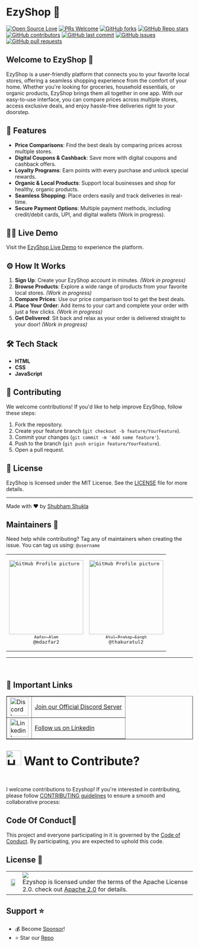 # EzyShop 🛒

[![Open Source Love](https://badges.frapsoft.com/os/v1/open-source.svg?v=103)](https://github.com/your-repo/ezyshop)
[![PRs Welcome](https://img.shields.io/badge/PRs-welcome-brightgreen.svg)](https://github.com/your-repo/ezyshop/pulls)
[![GitHub forks](https://img.shields.io/github/forks/your-repo/ezyshop)](https://github.com/your-repo/ezyshop/network/members)
[![GitHub Repo stars](https://img.shields.io/github/stars/your-repo/ezyshop)](https://github.com/your-repo/ezyshop/stargazers)
[![GitHub contributors](https://img.shields.io/github/contributors/your-repo/ezyshop)](https://github.com/your-repo/ezyshop/graphs/contributors)
[![GitHub last commit](https://img.shields.io/github/last-commit/your-repo/ezyshop)](https://github.com/your-repo/ezyshop/commits)
[![GitHub issues](https://img.shields.io/github/issues/your-repo/ezyshop)](https://github.com/your-repo/ezyshop/issues)
[![GitHub pull requests](https://img.shields.io/github/issues-pr/your-repo/ezyshop)](https://github.com/your-repo/ezyshop/pulls)

## Welcome to EzyShop 👋

EzyShop is a user-friendly platform that connects you to your favorite local stores, offering a seamless shopping experience from the comfort of your home. Whether you're looking for groceries, household essentials, or organic products, EzyShop brings them all together in one app. With our easy-to-use interface, you can compare prices across multiple stores, access exclusive deals, and enjoy hassle-free deliveries right to your doorstep.

## 🚀 Features

- **Price Comparisons**: Find the best deals by comparing prices across multiple stores.
- **Digital Coupons & Cashback**: Save more with digital coupons and cashback offers.
- **Loyalty Programs**: Earn points with every purchase and unlock special rewards.
- **Organic & Local Products**: Support local businesses and shop for healthy, organic products.
- **Seamless Shopping**: Place orders easily and track deliveries in real-time.
- **Secure Payment Options**: Multiple payment methods, including credit/debit cards, UPI, and digital wallets (Work in progress).

## 👩‍💻 Live Demo

Visit the [EzyShop Live Demo](https://ezyshopz.vercel.app) to experience the platform.

## ⚙️ How It Works

1. **Sign Up**: Create your EzyShop account in minutes. *(Work in progress)*
2. **Browse Products**: Explore a wide range of products from your favorite local stores. *(Work in progress)*
3. **Compare Prices**: Use our price comparison tool to get the best deals.
4. **Place Your Order**: Add items to your cart and complete your order with just a few clicks. *(Work in progress)*
5. **Get Delivered**: Sit back and relax as your order is delivered straight to your door! *(Work in progress)*

## 🛠 Tech Stack

- **HTML**
- **CSS**
- **JavaScript**

## 🤝 Contributing

We welcome contributions! If you'd like to help improve EzyShop, follow these steps:

1. Fork the repository.
2. Create your feature branch (`git checkout -b feature/YourFeature`).
3. Commit your changes (`git commit -m 'Add some feature'`).
4. Push to the branch (`git push origin feature/YourFeature`).
5. Open a pull request.

## 📄 License

EzyShop is licensed under the MIT License. See the [LICENSE](LICENSE) file for more details.

---

Made with ❤️ by [Shubham Shukla](https://www.linkedin.com/in/shubham-shukla-62095032a/)




## Maintainers 🤝

Need help while contributing? Tag any of maintainers when creating the issue. You can tag us using: `@username`

<table>
<tr>
<td align="center" width="200"><pre><a href="https://github.com/mdazfar2"><img src="https://github.com/user-attachments/assets/76398544-1cb0-490c-b635-873ca8b1075e" width="200" alt="GitHub Profile picture of Azfar Alam" /><br><sub>Azfar Alam</sub></a><br>@mdazfar2</pre></td>
<td align="center" width="200"><pre><a href="https://github.com/thakuratul2"><img src="https://github.com/user-attachments/assets/9bfdfdd5-6ac6-46c5-9acf-08ae60bbe020" width="200" alt="GitHub Profile picture of Atul Pratap" /><br><sub>Atul Pratap Singh</sub></a><br>@thakuratul2</pre></td>

</tr>
</table>


---

<br>

<div>
  <h2>🔗 Important Links</h2>
</div>

<table border="1">
  <tr>
      <td><img src="https://github.com/user-attachments/assets/82287ad0-2c5f-419f-ae49-5283fcc6fcfd" alt="Discord Logo" width="50"></td>
      <td><a href="https://discord.gg/SEzpxqQG"> Join our Official Discord Server </a></td>
  </tr>
  <tr>
      <td><img src="https://github.com/user-attachments/assets/a6eb5a92-ba13-419f-8006-1f22345f2331" alt="Linkedin Logo" width="50"></td>
      <td><a href="https://linkedin.com/company/ezyshopz/"> Follow us on Linkedin</a></td>
  </tr>
</table>


<!----------------    Contributing Guidelines                ----------------------------------------------------------------------------------->

<div align="left">
<h2><font size="6"><img src="https://raw.githubusercontent.com/Tarikul-Islam-Anik/Animated-Fluent-Emojis/master/Emojis/Hand%20gestures/Handshake.png" alt="Handshake" width="40" height="40" /> Want to Contribute? </font></h2>
</div>
<br>

I welcome contributions to Ezyshop! If you're interested in contributing, please follow [CONTRIBUTING guidelines](https://github.com/mdazfar2/Ezyshop/blob/main/CONTRIBUTING.md) to ensure a smooth and collaborative process:


<!-- --------------------------------------------------------------------------------------------------------------------------------------------------------- -->

<h2>Code Of Conduct📑</h2>

This project and everyone participating in it is governed by the [Code of Conduct](https://github.com/mdazfar2/Ezyshop/blob/main/CODE_OF_CONDUCT.md). By participating, you are expected to uphold this code.


## License 🔖

<table>
  <tr>
     <td>
       <p align="center"> <img src="(https://github.com/mdazfar2/ezyshop/assets/100375390/10e99569-3759-4a3f-bd5a-dace2f2ab2a7" width="80%"></img>
    </td>
    <td> 
      <img src="https://img.shields.io/badge/apache-license2.0-yellow.svg"/> <br> 
Ezyshop is licensed under the terms of the Apache License 2.0. check out <a href="./LICENSE">Apache 2.0</a> for details. <img width=2300/>
    </td>
  </tr>
</table>

<a name="support"></a>

## Support ⭐

- 💰 Become [Sponsor](https://github.com/sponsors/mdazfar2)!
- ⭐ Star our [Repo](https://github.com/mdazfar2/ezyshop)



